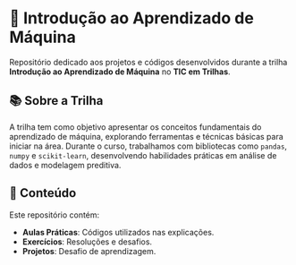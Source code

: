 # 🌟 Introdução ao Aprendizado de Máquina  
Repositório dedicado aos projetos e códigos desenvolvidos durante a trilha **Introdução ao Aprendizado de Máquina** no **TIC em Trilhas**.  

## 📚 Sobre a Trilha  
A trilha tem como objetivo apresentar os conceitos fundamentais do aprendizado de máquina, explorando ferramentas e técnicas básicas para iniciar na área. Durante o curso, trabalhamos com bibliotecas como `pandas`, `numpy` e `scikit-learn`, desenvolvendo habilidades práticas em análise de dados e modelagem preditiva.  

## 📂 Conteúdo  
Este repositório contém:  
- **Aulas Práticas**: Códigos utilizados nas explicações.  
- **Exercícios**: Resoluções e desafios.  
- **Projetos**: Desafio de aprendizagem.  
